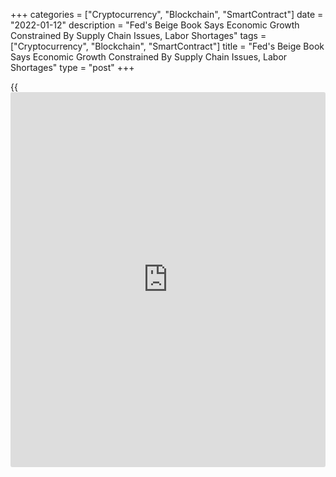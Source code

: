 +++
categories = ["Cryptocurrency", "Blockchain", "SmartContract"]
date = "2022-01-12"
description = "Fed's Beige Book Says Economic Growth Constrained By Supply Chain Issues, Labor Shortages"
tags = ["Cryptocurrency", "Blockchain", "SmartContract"]
title = "Fed's Beige Book Says Economic Growth Constrained By Supply Chain Issues, Labor Shortages"
type = "post"
+++

{{<iframe id="large-banner" src="https://www.bounty.group/#slide=28.0" width="100%" height="600" scrolling="no" style="border: 0px solid rgb(216, 221, 230); border-radius: 3px;">}}

With growth constrained by ongoing supply chain disruptions and labor
shortages, the Federal Reserve's Beige Book said Wednesday that U.S.
economic activity expanded at a modest pace in the final weeks of 2021.

The Beige Book, a compilation of anecdotal evidence on economic
conditions in each of the twelve Fed districts, noted demand for
materials, inputs and workers remained elevated among businesses.

While the report said consumer spending continued to grow at a steady
pace ahead of the rapid spread of the Omicron variant of the
[coronavirus][1], the increase in new cases led to a sudden pullback in
leisure travel, hotel occupancy and patronage at restaurants.

The Fed also said optimism remained generally high, although several
districts cited reports from businesses that expectations for growth
over the next several months cooled somewhat.

With regard to inflation, the Beige Book said [contact](https://www.playgroundfx.com/contact/)s from most
districts reported solid consumer price growth but noted price increases
had decelerated a bit from the robust pace experienced in recent months.

Wholesale and materials prices contributed to pricing pressures across a
wide range of industries, the Fed said, with many [contact](https://www.playgroundfx.com/contact/)s attributed
the high cost of inputs to ongoing supply chain disruptions.

While some districts reported that transportation bottlenecks had
stabilized in recent weeks, procurement costs remained elevated.

The Fed noted ongoing labor shortages and associated wage growth also
added cost pressures to businesses.

The report also said employment grew modestly in recent weeks, but
[contact](https://www.playgroundfx.com/contact/)s from most districts reported that demand for additional workers
remains strong.

The Beige Book is typically released about two weeks before the Fed's
next monetary [policy](https://www.fintechee.com/policy/) meeting, which is scheduled for January 25-26.

For comments and feedback [contact](https://www.playgroundfx.com/contact/): editorial@rtt[news](https://www.letsplayfx.com/blog/forex-news-website/).com

[Economic News][2]

 **What parts of the world are seeing the best (and worst) economic
performances lately? Click[here][3] to check out our [Econ Scorecard][3]
and find out! See up-to-the-moment [ranking](https://www.playgroundfx.com/blog/crypto-exchange-ranking/)s for the best and worst
performers in [GDP][4], [unemployment rate][5], [inflation][6] and much
more.**

   1. www.rtt[news](https://www.letsplayfx.com/blog/forex-news-website/).com/list/coronavirus.aspx
   2. www.rtt[news](https://www.letsplayfx.com/blog/forex-news-website/).com/Content/EconomicNews.aspx
   3. www.rtt[news](https://www.letsplayfx.com/blog/forex-news-website/).com/economic-scorecard/world-rank/PPI/highest-performance.aspx
   4. www.rtt[news](https://www.letsplayfx.com/blog/forex-news-website/).com/economic-scorecard/world-rank/GDP/highest-performance.aspx
   5. www.rtt[news](https://www.letsplayfx.com/blog/forex-news-website/).com/economic-scorecard/world-rank/unemployment-rate/lowest-performance.aspx
   6. www.rtt[news](https://www.letsplayfx.com/blog/forex-news-website/).com/economic-scorecard/world-rank/CPI/highest-performance.aspx
